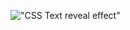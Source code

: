 !["CSS Text reveal effect"](https://user-images.githubusercontent.com/67447840/182376925-ac6e7129-762f-4d18-a5d0-a63dff026e29.gif "CSS Text reveal effect")


